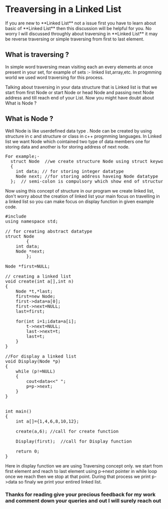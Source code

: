 # Treaversing in a Linked List

<p> If you are new to **Linked List** not a issue first you have to learn about basic of **Linked List** then this discussion will be helpful for you. No worry I will discussed throughly about traversing in **Linked List** it may be reverse traversing or simple traversing from first to last element.</p>

## What is traversing ?
<p> In simple word traversing mean visiting each an every elements at once present in your set, for example of sets :- linked list,array,etc. In progmming world we used word traversing for this process. </p>

<p>Talking about traversing in your data structure that is Linked list is that we start from first Node or start Node or head Node and passing next Node address and till reach end of your List. Now you might have doubt about What is Node ?</p>

## What is Node ?
<p> Well Node is like userdefined data type . Node can be created by using structure in c and structure or class in c++ progmming languages. In Linked list we want Node which cointained two type of data members one for storing data and another is for storing address of next node.
<pre>For example;-
  struct Node  //we create structure Node using struct keyword                                                                                                                   
  {
    int data; // for storing integer datatype
    Node next; //for storing address haveing Node datatype
  };  // semi-colon is compulsory which show end of structure </pre>
  
  <p>Now using this concept of structure in our program we create linked list, don't worry about the creation of linked list your main focus on travelling in a linked list so you 
  can make focus on display function in given example code.</p>
  
<pre>#include <iostream>
using namespace std;

// for creating abstract datatype
struct Node
        {
    int data;
    Node *next;
        };

Node *first=NULL;

// creating a linked list
void create(int a[],int n)
{
    Node *t,*last;
    first=new Node;
    first->data=a[0];
    first->next=NULL;
    last=first;

    for(int i=1;i<n;i++ )
    {
        t=new Node;
        t->data=a[i];
        t->next=NULL;
        last->next=t;
        last=t;
    }
}

//For display a linked list
void Display(Node *p)
{
    while (p!=NULL)
    {
        cout<<p->data<<" ";
        p=p->next;
    }
}


int main()
{
    int a[]={1,4,6,8,10,12};

    create(a,6); //call for create function

    Display(first);  //call for Display function

    return 0;
}</pre>

<p>Here in display function we are using Traversing concept only. we start from first element and reach to last element using p->next pointer in while loop once we reach then we stop at that point. During that process we print p->data so finaly we print your entired linked list. </p>

### Thanks for reading give your precious feedback for my work and comment down your queries and out I will surely reach out
  
